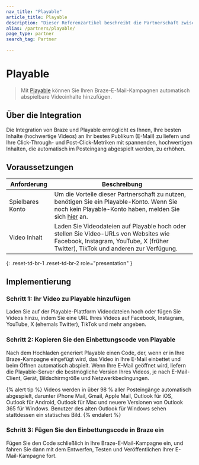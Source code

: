 ```yaml
---
nav_title: "Playable"
article_title: Playable
description: "Dieser Referenzartikel beschreibt die Partnerschaft zwischen Braze und Playable, einer Videoplattform, die es Ihnen ermöglicht, Videoinhalte zu Ihren Braze-E-Mail-Kampagnen hinzuzufügen."
alias: /partners/playable/
page_type: partner
search_tag: Partner

---
```


# Playable

> Mit [Playable][1] können Sie Ihren Braze-E-Mail-Kampagnen automatisch abspielbare Videoinhalte hinzufügen.



## Über die Integration

Die Integration von Braze und Playable ermöglicht es Ihnen, Ihre besten Inhalte (hochwertige Videos) an Ihr bestes Publikum (E-Mail) zu liefern und Ihre Click-Through- und Post-Click-Metriken mit spannenden, hochwertigen Inhalten, die automatisch im Posteingang abgespielt werden, zu erhöhen.

## Voraussetzungen

| Anforderung | Beschreibung | 
| ----------- | ----------- |
| Spielbares Konto | Um die Vorteile dieser Partnerschaft zu nutzen, benötigen Sie ein Playable-Konto. Wenn Sie noch kein Playable-Konto haben, melden Sie sich [hier][signup] an.
Video Inhalt | Laden Sie Videodateien auf Playable hoch oder stellen Sie Video-URLs von Websites wie Facebook, Instagram, YouTube, X (früher Twitter), TikTok und anderen zur Verfügung. |
{: .reset-td-br-1 .reset-td-br-2 role="presentation" }

## Implementierung

### Schritt 1: Ihr Video zu Playable hinzufügen

Laden Sie auf der Playable-Plattform Videodateien hoch oder fügen Sie Videos hinzu, indem Sie eine URL Ihres Videos auf Facebook, Instagram, YouTube, X (ehemals Twitter), TikTok und mehr angeben.

### Schritt 2: Kopieren Sie den Einbettungscode von Playable

Nach dem Hochladen generiert Playable einen Code, der, wenn er in Ihre Braze-Kampagne eingefügt wird, das Video in Ihre E-Mail einbettet und beim Öffnen automatisch abspielt. Wenn Ihre E-Mail geöffnet wird, liefern die Playable-Server die bestmögliche Version Ihres Videos, je nach E-Mail-Client, Gerät, Bildschirmgröße und Netzwerkbedingungen.

{% alert tip %}
Videos werden in über 98 % aller Posteingänge automatisch abgespielt, darunter iPhone Mail, Gmail, Apple Mail, Outlook für iOS, Outlook für Android, Outlook für Mac und neuere Versionen von Outlook 365 für Windows. Benutzer des alten Outlook für Windows sehen stattdessen ein statisches Bild.
{% endalert %}

### Schritt 3: Fügen Sie den Einbettungscode in Braze ein

Fügen Sie den Code schließlich in Ihre Braze-E-Mail-Kampagne ein, und fahren Sie dann mit dem Entwerfen, Testen und Veröffentlichen Ihrer E-Mail-Kampagne fort.


[1]: https://playable.video
[signup]: https://signup.playable.video